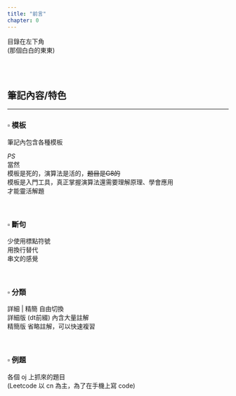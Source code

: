 ```yaml
---
title: "前言"
chapter: 0
---
```


目錄在左下角<br>
(那個白白的東東)

<br><br>

## 筆記內容/特色

***

### ▫ 模板

筆記內包含各種模板

*PS*<br>
當然<br>
模板是死的，演算法是活的，~~題目是G8的~~<br>
模板是入門工具，真正掌握演算法還需要理解原理、學會應用<br>
才能靈活解題

<br>

### ▫ 斷句

少使用標點符號<br>
用換行替代<br>
串文的感覺

<br>

### ▫ 分類

詳細 | 精簡 自由切換<br>
詳細版 (dt前綴) 內含大量註解<br>
精簡版 省略註解，可以快速複習

<br>

### ▫ 例題

各個 oj 上抓來的題目<br>
(Leetcode 以 cn 為主，為了在手機上寫 code)
